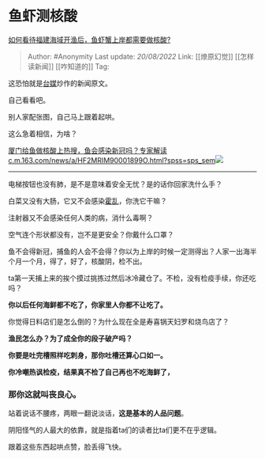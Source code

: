 # 鱼虾测核酸
[如何看待福建海域开渔后，鱼虾蟹上岸都需要做核酸?](https://www.zhihu.com/question/548859980/answer/2633741444)

> Author: #Anonymity 
> Last update: *20/08/2022* 
> Link: [[燎原幻觉]] [[怎样读新闻]] [[咋知道的]] 
> Tag: 

这恐怕就是[台媒](https://www.zhihu.com/search?q=%E5%8F%B0%E5%AA%92&search_source=Entity&hybrid_search_source=Entity&hybrid_search_extra=%7B%22sourceType%22%3A%22answer%22%2C%22sourceId%22%3A2633741444%7D)炒作的新闻原文。

自己看看吧。

别人家配张图，自己马上跟着起哄。

这么急着相信，为啥？

[厦门给鱼做核酸上热搜，鱼会感染新冠吗？专家解读 ​c.m.163.com/news/a/HF2MRIM90001899O.html?spss=sps_sem![](https://pic3.zhimg.com/v2-74ab4130a13f8aaa1305091b71e30512_ipico.jpg)](https://link.zhihu.com/?target=https%3A//c.m.163.com/news/a/HF2MRIM90001899O.html%3Fspss%3Dsps_sem)

  

---

电梯按钮也没有肺，是不是意味着安全无忧？是的话你回家洗什么手？

白菜又没有大肠，它又不会感染[霍乱](https://www.zhihu.com/search?q=%E9%9C%8D%E4%B9%B1&search_source=Entity&hybrid_search_source=Entity&hybrid_search_extra=%7B%22sourceType%22%3A%22answer%22%2C%22sourceId%22%3A2633741444%7D)，你洗它干嘛？

注射器又不会感染任何人类的病，消什么毒啊？

空气连个形状都没有，岂不是更安全？你戴什么口罩？

  

鱼不会得新冠，捕鱼的人会不会得？你以为上岸的时候一定测得出？人家一出海半个月一个月，得了，好了，核酸阴，检不出。

ta第一天捕上来的挨个摸过挑拣过然后冰冷藏仓了。不检，没有检疫手续，你还吃吗？

**你以后任何海鲜都不吃了，你家里人你都不让吃了。**

你觉得日料店们是怎么倒的？为什么现在全是寿喜锅天妇罗和烧鸟店了？

**渔民怎么办？为了成全你的段子破产吗？**

  

**你要是吐完槽照样吃刺身，那你吐槽还算心口如一。**

**你冷嘲热讽检疫，结果真不检了自己再也不吃海鲜了，**

### **那你这就叫丧良心。**

  

站着说话不腰疼，两眼一翻说淡话，**这是基本的人品问题**。

  

阴阳怪气的人最大的依靠，就是指着ta们的读者比ta们更不在乎逻辑。

跟着这些东西起哄点赞，脸丢得飞快。